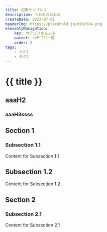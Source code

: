 ```yaml
---
title: 記事サンプル１
description: うおおおおおお
createDate: 2023-07-01
headerImg: https://placehold.jp/896x504.png
eleventyNavigation:
    key: カテゴリさんぷる
    parent: カテゴリ一覧
    order: 2
tags:
    - タグ1
    - タグ2
---
```


# {{ title }}

## aaaH2

### aaaH3ssss

## Section 1

### Subsection 1.1

Content for Subsection 1.1

## Subsection 1.2

Content for Subsection 1.2

## Section 2

### Subsection 2.1

Content for Subsection 2.1
